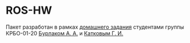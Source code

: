# ROS-HW

Пакет разработан в рамках [домашнего задания](https://github.com/McGorky/ros-hw) студентами группы КРБО-01-20 [Бурлаком А. А.]("greenbormot@gmail.com") и [Катковым Г. И.]("gkigki111@gmail.com")
